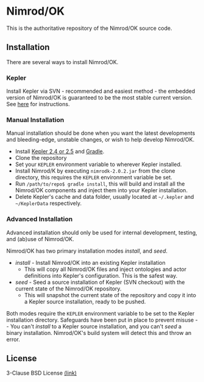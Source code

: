# Nimrod/OK
This is the authoritative repository of the Nimrod/OK source code.

## Installation
There are several ways to install Nimrod/OK.

### Kepler

Install Kepler via SVN - recommended and easiest method - the embedded version of Nimrod/OK is guaranteed to be the most stable current version. See [here](https://kepler-project.org/developers/teams/build/documentation/build-system-instructions) for instructions.

### Manual Installation

Manual installation should be done when you want the latest developments and bleeding-edge, unstable changes, or wish to help develop Nimrod/OK.

* Install [Kepler 2.4 or 2.5](https://kepler-project.org/users/downloads) and [Gradle](https://gradle.org/install/).
* Clone the repository
* Set your ```KEPLER``` environment variable to wherever Kepler installed.
* Install Nimrod/K by executing ```nimrodk-2.0.2.jar``` from the clone directory, this requires the ```KEPLER``` environment variable be set.
* Run ```/path/to/repo$ gradle install```, this will build and install all the Nimrod/OK components and inject them into your Kepler installation.
* Delete Kepler's cache and data folder, usually located at ```~/.kepler``` and ```~/KeplerData``` respectively.

### Advanced Installation

Advanced installation should only be used for internal development, testing, and (ab)use of Nimrod/OK.

Nimrod/OK has two primary installation modes _install_, and _seed_.
* _install_ - Install Nimrod/OK into an existing Kepler installation
  - This will copy all Nimrod/OK files and inject ontologies and actor definitions into Kepler's configuration. This is the safest way.
* _seed_ - Seed a source installation of Kepler (SVN checkout) with the current state of the Nimrod/OK repository.
  - This will snapshot the current state of the repository and copy it into a Kepler source installation, ready to be pushed.

Both modes require the ```KEPLER``` environment variable to be set to the Kepler installation directory. Safeguards have been put in place to prevent misuse -- You can't _install_ to a Kepler source installation, and you can't _seed_ a binary installation. Nimrod/OK's build system will detect this and throw an error.

## License
3-Clause BSD License [(link)](https://opensource.org/licenses/BSD-3-Clause)